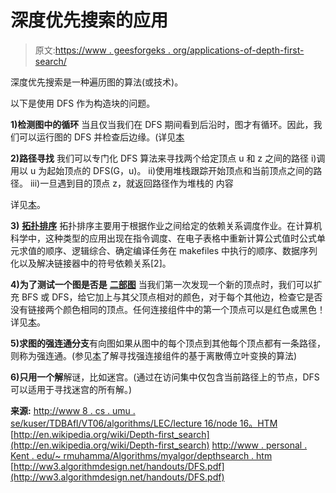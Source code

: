 # 深度优先搜索的应用

> 原文:[https://www . geesforgeks . org/applications-of-depth-first-search/](https://www.geeksforgeeks.org/applications-of-depth-first-search/)

深度优先搜索是一种遍历图的算法(或技术)。

以下是使用 DFS 作为构造块的问题。

**1)检测图中的循环**
当且仅当我们在 DFS 期间看到后沿时，图才有循环。因此，我们可以运行图的 DFS 并检查后边缘。(详见[本](http://people.csail.mit.edu/thies/6.046-web/recitation9.txt)

**2)路径寻找**
我们可以专门化 DFS 算法来寻找两个给定顶点 u 和 z 之间的路径
i)调用以 u 为起始顶点的 DFS(G，u)。
ii)使用堆栈跟踪开始顶点和当前顶点之间的路径。
iii)一旦遇到目的顶点 z，就返回路径作为堆栈的
内容

详见[本](http://ww3.algorithmdesign.net/handouts/DFS.pdf)。

**3)** [**拓扑排序**](https://www.geeksforgeeks.org/topological-sorting/)
拓扑排序主要用于根据作业之间给定的依赖关系调度作业。在计算机科学中，这种类型的应用出现在指令调度、在电子表格中重新计算公式值时公式单元求值的顺序、逻辑综合、确定编译任务在 makefiles 中执行的顺序、数据序列化以及解决链接器中的符号依赖关系[2]。

**4)为了测试一个图是否是** [**二部图**](http://en.wikipedia.org/wiki/Bipartite_graph)
当我们第一次发现一个新的顶点时，我们可以扩充 BFS 或 DFS，给它加上与其父顶点相对的颜色，对于每个其他边，检查它是否没有链接两个颜色相同的顶点。任何连接组件中的第一个顶点可以是红色或黑色！详见[本](http://www8.cs.umu.se/kurser/TDBAfl/VT06/algorithms/LEC/LECTUR16/NODE16.HTM)。

**5)求图的强连通分支**有向图如果从图中的每个顶点到其他每个顶点都有一条路径，则称为强连通。(参见[本](https://www.geeksforgeeks.org/strongly-connected-components/)了解寻找强连接组件的基于离散傅立叶变换的算法)

**6)只用一个解**解谜，比如迷宫。(通过在访问集中仅包含当前路径上的节点，DFS 可以适用于寻找迷宫的所有解。)

**来源:**
[http://www 8 . cs . umu . se/kuser/TDBAfl/VT06/algorithms/LEC/lecture 16/node 16。HTM](http://www8.cs.umu.se/kurser/TDBAfl/VT06/algorithms/LEC/LECTUR16/NODE16.HTM)
[http://en.wikipedia.org/wiki/Depth-first_search](http://en.wikipedia.org/wiki/Depth-first_search)
[http://www . personal . Kent . edu/~ rmuhamma/Algorithms/myalgor/depthsearch . htm](http://www.personal.kent.edu/~rmuhamma/Algorithms/MyAlgorithms/GraphAlgor/depthSearch.htm)
[http://ww3.algorithmdesign.net/handouts/DFS.pdf](http://ww3.algorithmdesign.net/handouts/DFS.pdf)
